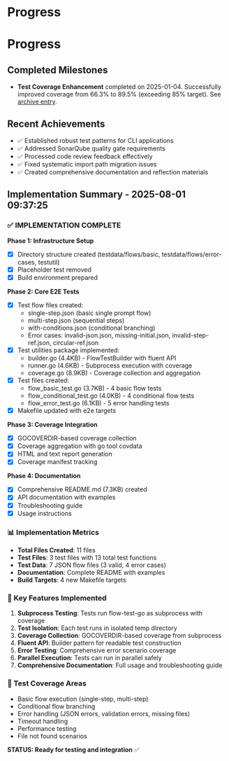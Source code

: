 # Progress
# Progress

## Completed Milestones
- **Test Coverage Enhancement** completed on 2025-01-04. Successfully improved coverage from 66.3% to 89.5% (exceeding 85% target). See [archive entry](archive/archive-test-coverage-improvement-20250104.md).

## Recent Achievements
- ✅ Established robust test patterns for CLI applications
- ✅ Addressed SonarQube quality gate requirements
- ✅ Processed code review feedback effectively
- ✅ Fixed systematic import path migration issues
- ✅ Created comprehensive documentation and reflection materials
## Implementation Summary - 2025-08-01 09:37:25

### ✅ IMPLEMENTATION COMPLETE

**Phase 1: Infrastructure Setup**
- [x] Directory structure created (testdata/flows/basic, testdata/flows/error-cases, testutil)
- [x] Placeholder test removed
- [x] Build environment prepared

**Phase 2: Core E2E Tests**
- [x] Test flow files created:
  - single-step.json (basic single prompt flow)
  - multi-step.json (sequential steps)
  - with-conditions.json (conditional branching)
  - Error cases: invalid-json.json, missing-initial.json, invalid-step-ref.json, circular-ref.json
- [x] Test utilities package implemented:
  - builder.go (4.4KB) - FlowTestBuilder with fluent API
  - runner.go (4.6KB) - Subprocess execution with coverage
  - coverage.go (8.9KB) - Coverage collection and aggregation
- [x] Test files created:
  - flow_basic_test.go (3.7KB) - 4 basic flow tests
  - flow_conditional_test.go (4.0KB) - 4 conditional flow tests
  - flow_error_test.go (6.1KB) - 5 error handling tests
- [x] Makefile updated with e2e targets

**Phase 3: Coverage Integration**
- [x] GOCOVERDIR-based coverage collection
- [x] Coverage aggregation with go tool covdata
- [x] HTML and text report generation
- [x] Coverage manifest tracking

**Phase 4: Documentation**
- [x] Comprehensive README.md (7.3KB) created
- [x] API documentation with examples
- [x] Troubleshooting guide
- [x] Usage instructions

### 📊 Implementation Metrics
- **Total Files Created**: 11 files
- **Test Files**: 3 test files with 13 total test functions
- **Test Data**: 7 JSON flow files (3 valid, 4 error cases)
- **Documentation**: Complete README with examples
- **Build Targets**: 4 new Makefile targets

### 🎯 Key Features Implemented
1. **Subprocess Testing**: Tests run flow-test-go as subprocess with coverage
2. **Test Isolation**: Each test runs in isolated temp directory
3. **Coverage Collection**: GOCOVERDIR-based coverage from subprocess
4. **Fluent API**: Builder pattern for readable test construction
5. **Error Testing**: Comprehensive error scenario coverage
6. **Parallel Execution**: Tests can run in parallel safely
7. **Comprehensive Documentation**: Full usage and troubleshooting guide

### 🧪 Test Coverage Areas
- Basic flow execution (single-step, multi-step)
- Conditional flow branching
- Error handling (JSON errors, validation errors, missing files)
- Timeout handling
- Performance testing
- File not found scenarios

**STATUS: Ready for testing and integration** ✅
